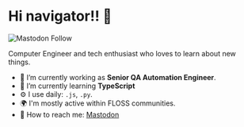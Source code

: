 # Hi navigator!! :wave:

![Mastodon Follow](https://img.shields.io/mastodon/follow/114796112260589362?domain=lile.cl&style=social)

Computer Engineer and tech enthusiast who loves to learn about new things.

- 🔭 I’m currently working as __Senior QA Automation Engineer__.
- 🌱 I’m currently learning __TypeScript__
- ⚙️ I use daily: `.js`, `.py`.
- 🌍 I'm mostly active within FLOSS communities.
- 💬 How to reach me: [Mastodon](https://lile.cl/@srmorita 'Mastodon account')
